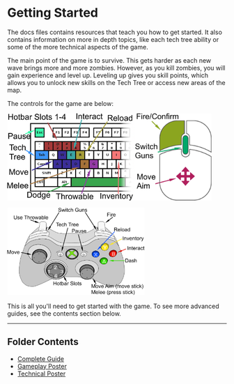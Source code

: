 # Getting Started

The docs files contains resources that teach you how to get started. It also contains information on more in depth topics, like each tech tree ability or some of the more technical aspects of the game.

The main point of the game is to survive. This gets harder as each new wave brings more and more zombies. However, as you kill zombies, you will gain experience and level up. Leveling up gives you skill points, which allows you to unlock new skills on the Tech Tree or access new areas of the map. 

The controls for the game are below:

<div style="display: flex">
<img src="images/Controls_KeyboardLayout.png" alt="Keyboard Layout" height=200px>
<img src="images/Controls_MouseLayout.png" alt="Mouse Layout" height=200px>
</div>

<br>

<img src="images/Controls_GamepadLayout.png" alt="Controller Layout" height=200px>

This is all you'll need to get started with the game. To see more advanced guides, see the contents section below.

---
## Folder Contents
- [Complete Guide](Complete%20Guide.md)
- [Gameplay Poster](Gameplay%20Poster.pdf)
- [Technical Poster](Technical%20Poster.pdf)